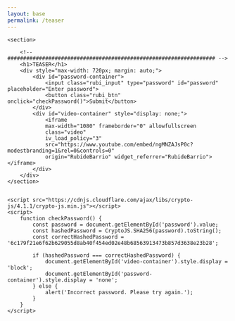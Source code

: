 ```yaml
---
layout: base
permalink: /teaser
---
```



<body>
    <style>
        #video-container {
            position: relative;
            margin: auto;
            height: 0;
            padding-bottom: calc(56.25% * 0.75); /* 16:9 */
            width: 75%;
        }
        .video {
            position: absolute;
            top: 0;
            left: 0;
            width: 100%;
            height: 100%;
        }
    </style>


    <section>

        <!-- ################################################################## -->
        <h1>TEASER</h1>
        <div style="max-width: 720px; margin: auto;">
            <div id="password-container">
                <input class="rubi_input" type="password" id="password" placeholder="Enter password">
                <button class="rubi_btn" onclick="checkPassword()">Submit</button>
            </div>
            <div id="video-container" style="display: none;">
                <iframe
                max-width="1080" frameborder="0" allowfullscreen
                class="video"
                iv_load_policy="3"
                src="https://www.youtube.com/embed/ngMNZAJsP0c?modestbranding=1&rel=0&controls=0"
                origin="RubideBarrio" widget_referrer="RubideBarrio"></iframe>
            </div>
        </div>
    </section>
    
        
    <script src="https://cdnjs.cloudflare.com/ajax/libs/crypto-js/4.1.1/crypto-js.min.js"></script>
    <script>
        function checkPassword() {
            const password = document.getElementById('password').value;
            const hashedPassword = CryptoJS.SHA256(password).toString();
            const correctHashedPassword = '6c179f21e6f62b629055d8ab40f454ed02e48b68563913473b857d3638e23b28';

            if (hashedPassword === correctHashedPassword) {
                document.getElementById('video-container').style.display = 'block';
                document.getElementById('password-container').style.display = 'none';
            } else {
                alert('Incorrect password. Please try again.');
            }
        }
    </script>

    
</body>

